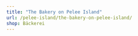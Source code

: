 ```yaml
---
title: "The Bakery on Pelee Island"
url: /pelee-island/the-bakery-on-pelee-island/
shop: Bäckerei
---
```

